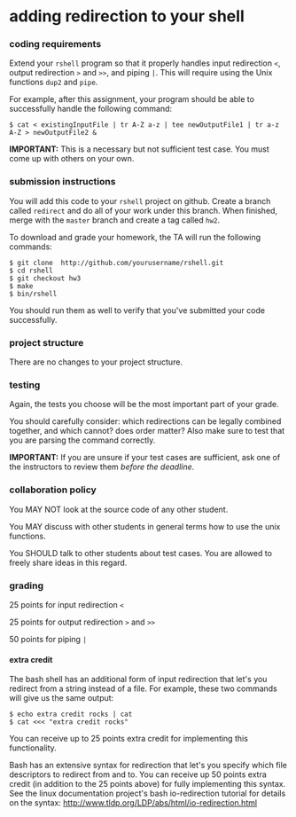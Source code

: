 # adding redirection to your shell

### coding requirements

Extend your `rshell` program so that it properly handles input redirection `<`, output redirection `>` and `>>`, and piping `|`.  This will require using the Unix functions `dup2` and `pipe`.

For example, after this assignment, your program should be able to successfully handle the following command:

```
$ cat < existingInputFile | tr A-Z a-z | tee newOutputFile1 | tr a-z A-Z > newOutputFile2 &
```

**IMPORTANT:** This is a necessary but not sufficient test case.  You must come up with others on your own.

### submission instructions

You will add this code to your `rshell` project on github.  Create a branch called `redirect` and do all of your work under this branch.  When finished, merge with the `master` branch and create a tag called `hw2`.

To download and grade your homework, the TA will run the following commands:

```
$ git clone  http://github.com/yourusername/rshell.git
$ cd rshell
$ git checkout hw3
$ make
$ bin/rshell
```

You should run them as well to verify that you've submitted your code successfully.

### project structure

There are no changes to your project structure.

### testing

Again, the tests you choose will be the most important part of your grade.  

You should carefully consider: which redirections can be legally combined together, and which cannot? does order matter?  Also make sure to test that you are parsing the command correctly.

**IMPORTANT:** If you are unsure if your test cases are sufficient, ask one of the instructors to review them *before the deadline*.

### collaboration policy

You MAY NOT look at the source code of any other student.

You MAY discuss with other students in general terms how to use the unix functions.

You SHOULD talk to other students about test cases.  You are allowed to freely share ideas in this regard.

### grading

25 points for input redirection `<`

25 points for output redirection `>` and `>>`

50 points for piping `|`

#### extra credit

The bash shell has an additional form of input redirection that let's you redirect from a string instead of a file.  For example, these two commands will give us the same output:

```
$ echo extra credit rocks | cat
$ cat <<< "extra credit rocks"
```

You can receive up to 25 points extra credit for implementing this functionality.

Bash has an extensive syntax for redirection that let's you specify which file descriptors to redirect from and to.  You can receive up 50 points extra credit (in addition to the 25 points above) for fully implementing this syntax.  See the linux documentation project's bash io-redirection tutorial for details on the syntax: http://www.tldp.org/LDP/abs/html/io-redirection.html
